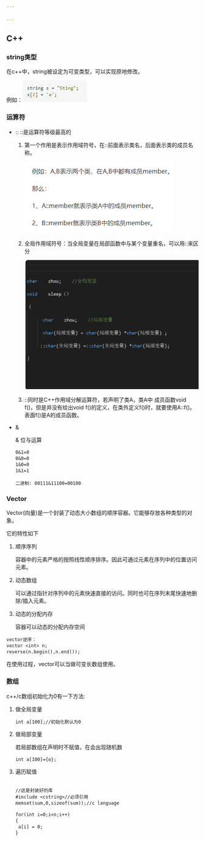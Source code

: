 ```yaml
---

---
```


## C++

### string类型

在c++中，string被设定为可变类型，可以实现原地修改。

例如：![1621756453646](C++笔记.assets\1621756453646.png)



### 运算符

+ ::
  ::是运算符等级最高的

  1. 第一个作用是表示作用域符号，在::前面表示类名，后面表示类的成员名称。

     ![1621762679696](C++笔记.assets\1621762679696.png)

  2. 全局作用域符号：当全局变量在局部函数中与某个变量重名，可以用::来区分

     ![image-20210523220306156](C++笔记.assets\image-20210523220306156.png)

  3. ::同时是C++作用域分解运算符，若声明了类A，类A中 成员函数void f()，但是并没有给出void f()的定义，在类外定义f()时，就要使用A::f()。表面f()是A的成员函数。

+ &

  &  位与运算

  ```
  0&1=0
  0&0=0
  1&0=0
  1&1=1
  
  二进制: 00111&11100=00100
  ```

  

### Vector

Vector(向量)是一个封装了动态大小数组的顺序容器。它能够存放各种类型的对象。

它的特性如下

1. 顺序序列

   容器中的元素严格的按照线性顺序排序。因此可通过元素在序列中的位置访问元素。

2. 动态数组

   可以通过指针对序列中的元素快速直接的访问。同时也可在序列末尾快速地删除/插入元素。

3. 动态的分配内存

   容器可以动态的分配内存空间





```
vector逆序：
vector <int> n;
reverse(n.begin(),n.end());
```



在使用过程，vector可以当做可变长数组使用。



### 数组

c++/c数组初始化为0有一下方法:

1. 做全局变量

   ```
   int a[100];//初始化默认为0
   ```

2. 做局部变量

   若局部数组在声明时不赋值，在会出现随机数

   ```
   int a[100]={o};
   ```

3. 遍历赋值

   ```
   
   //这是封装好的库
   #include <cstring>//必须引用
   memset(sum,0,sizeof(sum));//c language
   ```

   

   ```
   for(int i=0;i<n;i++)
   {
   	a[i] = 0;
   }
   ```

   

   

